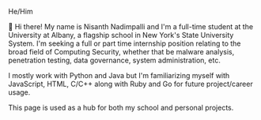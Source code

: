 He/Him

👋 Hi there! My name is Nisanth Nadimpalli and I'm a full-time student at the University at Albany, a flagship school in New York's State University System. I'm seeking a full or part time internship position relating to the broad field of Computing Security, whether that be malware analysis, penetration testing, data governance, system administration, etc. 

I mostly work with Python and Java but I'm familiarizing myself with JavaScript, HTML, C/C++ along with Ruby and Go for future project/career usage. 

This page is used as a hub for both my school and personal projects. 
